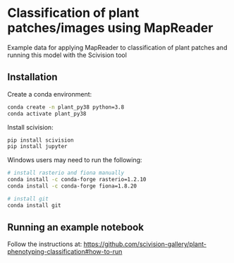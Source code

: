 # Classification of plant patches/images using MapReader

Example data for applying MapReader to classification of plant patches and running this model with the Scivision tool

## Installation

Create a conda environment:

```bash
conda create -n plant_py38 python=3.8
conda activate plant_py38
```

Install scivision:

```bash
pip install scivision
pip install jupyter
```
Windows users may need to run the following:

```bash
# install rasterio and fiona manually
conda install -c conda-forge rasterio=1.2.10
conda install -c conda-forge fiona=1.8.20

# install git
conda install git
```

## Running an example notebook

Follow the instructions at: https://github.com/scivision-gallery/plant-phenotyping-classification#how-to-run
